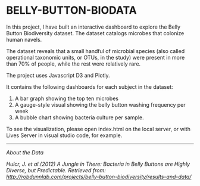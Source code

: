 # BELLY-BUTTON-BIODATA

In this project, I have built an interactive dashboard to explore the Belly Button Biodiversity dataset.  The dataset catalogs microbes that colonize human navels.

The dataset reveals that a small handful of microbial species (also called operational taxonomic units, or OTUs, in the study) were present in more than 70% of people, while the rest were relatively rare.

The project uses Javascript D3 and Plotly.

It contains the following dashboards for each subject in the dataset: 

1. A bar graph showing the top ten microbes
2. A gauge-style visual showing the belly button washing frequency per week
3. A bubble chart showing bacteria culture per sample.  

To see the visualization, please open index.html on the local server, or with Lives Server in visual studio code, for example.

-----------------
*About the Data*

*Hulcr, J. et al.(2012) A Jungle in There: Bacteria in Belly Buttons are Highly Diverse, but Predictable. Retrieved from: http://robdunnlab.com/projects/belly-button-biodiversity/results-and-data/*
